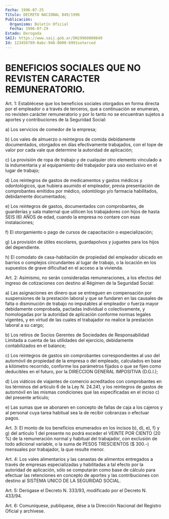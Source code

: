 ```yaml
---
Fecha: 1996-07-25
Título: DECRETO NACIONAL 849/1996
Publicación:
  Organismo: Boletín Oficial
  Fecha: 1996-07-29
Estado: Derogada
SAIJ: https://www.saij.gob.ar/DN19960000849
Id: 123456789-0abc-948-0000-6991soterced
---
```

# BENEFICIOS SOCIALES QUE NO REVISTEN CARACTER REMUNERATORIO.

<a id="1"></a>
Art. 1: Establécese que los beneficios sociales otorgados en forma directa por el empleador o a través de terceros, que a continuación se enumeran, no revisten carácter remuneratorio y por lo tanto no se encuentran sujetos a aportes y contribuciones de la Seguridad Social:

a) Los servicios de comedor de la empresa;

b) Los vales de almuerzo o reintegros de comida debidamente documentados, otorgados en días efectivamente trabajados, con el tope de valor por cada vale que determine la autoridad de aplicación;

c) La provisión de ropa de trabajo y de cualquier otro elemento vinculado a la indumentaria y al equipamiento del trabajador para uso exclusivo en el lugar de trabajo;

d) Los reintegros de gastos   de medicamentos y gastos médicos y odontológicos, que hubiera asumido el empleador, previa presentación de comprobantes emitidos por médico, odontólogo y/o farmacia habilitados, debidamente documentados;

e)  Los reintegros de gastos, documentados con comprobantes, de guarderías y sala maternal que utilicen los trabajadores con hijos de hasta SEIS (6) AÑOS de edad, cuando la empresa no contare con esas instalaciones;

f) El otorgamiento o pago de cursos de capacitación o especialización;

g) La provisión de útiles escolares, guardapolvos y juguetes para los hijos del dependiente.

h) El comodato de casa-habitación de propiedad del empleador ubicado en barrios o complejos circundantes al lugar de trabajo, o la locación en los supuestos de grave dificultad en el acceso a la vivienda.

<a id="2"></a>
Art. 2: Asimismo, no serán consideradas remuneraciones, a los efectos del ingreso de cotizaciones con destino al Régimen de la Seguridad Social:

a) Las asignaciones en dinero que se entreguen en compensación por suspensiones de la prestación laboral y que se fundaren en las causales de falta o disminución de trabajo no imputables al empleador o fuerza mayor debidamente comprobada, pactadas individual o colectivamente, y homologadas por la autoridad de aplicación conforme normas legales vigentes, y en virtud de las cuales el trabajador no realice la prestación laboral a su cargo;

b) Los retiros de Socios Gerentes de Sociedades de Responsabilidad Limitada a cuenta de las utilidades del ejercicio, debidamente contabilizados en el balance;

c) Los reintegros de gastos sin comprobantes correspondientes al uso del automóvil de propiedad de la empresa o del empleado, calculados en base a kilómetro recorrido, conforme los parámetros fijados o que se fijen como deducibles en el futuro, por la DIRECCION GENERAL IMPOSITIVA (D.G.I.);

d) Los viáticos de viajantes de comercio acreditados con comprobantes en los términos del artículo 6 de la Ley N. 24.241, y los reintegros de gastos de automóvil en las mismas condiciones que las especificadas en el inciso c) del presente artículo;

e) Las sumas que se abonaren en concepto de fallas de caja a los cajeros y al personal cuya tarea habitual  sea la de recibir cobranzas o efectuar pagos.

<a id="3"></a>
Art. 3: El monto de los beneficios enumerados en los incisos b), d), e), f) y g) del artículo 1 del presente no podrá exceder el VEINTE POR CIENTO (20 %) de la remuneración normal y  habitual del trabajador, con exclusión de todo adicional variable, o la suma de PESOS TRESCIENTOS ($ 300.-) mensuales por trabajador, la que resulte menor.

<a id="4"></a>
Art. 4: Los vales alimentarios y las canastas de alimentos entregados a través de empresas especializadas y habilitadas a tal efecto por la autoridad de aplicación, sólo se computarán como base de cálculo para efectuar las retenciones en concepto de aportes y las contribuciones con destino al SISTEMA UNICO DE LA SEGURIDAD SOCIAL.

<a id="5"></a>
Art. 5:  Derógase el Decreto N. 333/93, modificado por el Decreto N. 433/94.

<a id="6"></a>
Art. 6: Comuníquese, publíquese, dése a la Dirección Nacional del Registro Oficial y archívese.